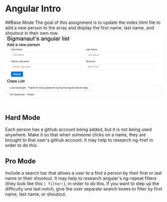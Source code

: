# Angular Intro
##Base Mode
The goal of this assignment is to update the index.html file to add a new person to the array and display the first name, last name, and shoutout in their own row.
![Solution Image](images/solution.png)

## Hard Mode
Each person has a github account being added, but it is not being used anywhere. Make it so that when someone clicks on a name, they are brought to that user's github account. It may help to research ng-href in order to do this.

## Pro Mode
Include a search bar that allows a user to a find a person by their first or last name or their shootout. It may help to research angular's ng-repeat filters (they look like this `| filter:`), in order to do this. If you want to step up the difficulty one last notch, give the user separate search boxes to filter by first name, last name, or shoutout.
